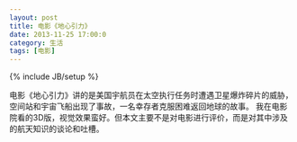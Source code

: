 ```yaml
---
layout: post
title: 电影《地心引力》
date: 2013-11-25 17:00:0
category: 生活
tags: [电影]
---
```

{% include JB/setup %}

电影《地心引力》讲的是美国宇航员在太空执行任务时遭遇卫星爆炸碎片的威胁，空间站和宇宙飞船出现了事故，一名幸存者克服困难返回地球的故事。
我在电影院看的3D版，视觉效果蛮好。但本文主要不是对电影进行评价，而是对其中涉及的航天知识的谈论和吐槽。

<!--more-->
